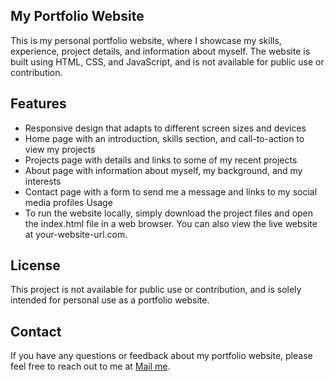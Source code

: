 ## My Portfolio Website
This is my personal portfolio website, where I showcase my skills, experience, project details, and information about myself. The website is built using HTML, CSS, and JavaScript, and is not available for public use or contribution.

## Features
- Responsive design that adapts to different screen sizes and devices
- Home page with an introduction, skills section, and call-to-action to view my projects
- Projects page with details and links to some of my recent projects
- About page with information about myself, my background, and my interests
- Contact page with a form to send me a message and links to my social media profiles
Usage
- To run the website locally, simply download the project files and open the index.html file in a web browser. You can also view the live website at your-website-url.com.

## License
This project is not available for public use or contribution, and is solely intended for personal use as a portfolio website.

<!-- ## Acknowledgements
This website was built using a variety of open source libraries and frameworks, including:

Bootstrap (https://getbootstrap.com)
Font Awesome (https://fontawesome.com)
jQuery (https://jquery.com)
Popper.js (https://popper.js.org) -->
## Contact
If you have any questions or feedback about my portfolio website, please feel free to reach out to me at <a href="mailto:prashantsinghsca@gmail.com" >Mail me</a>.